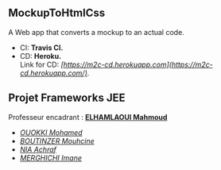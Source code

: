## MockupToHtmlCss
A Web app that converts a mockup to an actual code.  
- CI: **Travis CI.**  
- CD: **Heroku.**  
Link for CD: *[https://m2c-cd.herokuapp.com](https://m2c-cd.herokuapp.com/)*. 

## Projet Frameworks JEE 
Professeur encadrant : **[ELHAMLAOUI Mahmoud](https://github.com/ELHAMLAOUI/)**  
- *[OUOKKI Mohamed](https://github.com/Ouokki/)*
- *[BOUTINZER Mouhcine](https://github.com/BMouhcine/)*
- *[NIA Achraf](https://github.com/Achrafnia/)*
- *[MERGHICHI Imane](https://github.com/imerghichi/)* 
   
